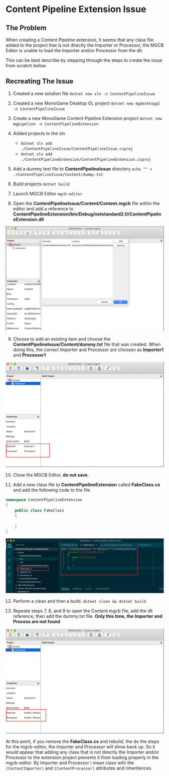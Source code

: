 # Content Pipeline Extension Issue

## The Problem
When creating a Content Pipeline extension, it seems that any class file added to the project that is not directly the Importer or Processor, the MGCB Editor is unable to load the Importer and/or Processor from the dll.  

This can be best describe by stepping through the steps to create the issue from scratch below.

## Recreating The Issue
1. Created a new solution file `dotnet new sln -n ContentPipelineIssue`

2. Created a new MonoGame Desktop GL project `dotnet new mgdesktopgl -n ContentPipelineIssue`

3. Create a new MonoGame Content Pipeline Extension project `dotnet new mgpipeline -n ContentPipelineExtension`

4. Added projects to the sln
    * `dotnet sln add ./ContentPipelineIssue/ContentPipelineIssue.csproj`
    * `dotnet sln add ./ContentPipelineExtension/ContentPipelineExtension.csproj`

5.  Add a dummy text file to **ContentPipelineIssue** directory `echo "" > ./ContentPipelineIssue/Content/dummy.txt`

6. Build projects `dotnet build`

7. Launch MGCB Editor `mgcb-editor`

8. Open the **ContentPipelineIssue/Content/Content.mgcb** file within the editor and add a reference to **ContentPipelineExtension/bin/Debug/netstandard2.0/ContentPipelineExtension.dll**

![Add Reference](./add-reference.png)

9. Choose to add an existing item and choose the **ContentPipelineIssue/Content/dummy.txt** file that was created.  When doing this, the correct Importer and Processor are choosen as **Importer1** and **Processor1**

![Correct Importer & Processor](./correct-importer-processor.png)

10. Close the MGCB Editor, **do not save**.

11. Add a new class file to **ContentPipelineExtension** called **FakeClass.cs** and add the following code to the file

```cs
namespace ContentPipelineExtension
{
    public class FakeClass
    {
        
    }
}
```

![Add Fake Class](./add-fake-class.png)


12. Perform a clean and then a build. `dotnet clean && dotnet build`

13. Repeate steps 7, 8, and 9 to open the Content.mgcb file, add the dll reference, then add the dummy.txt file.  **Only this time, the Importer and Process are not found**

![Importer and Processor Missing](./invalid-importer-processor.png)

At this point, if you remove the **FakeClass.cs** and rebuild, the do the steps for the mgcb-editor, the Importer and Processor will show back up.  So it would appear that adding any class that is not directly the Importer and/or Processor to the extension project prevents it from loading properly in the mgcb-editor.  By Importer and Processor I mean class with the `[ContentImporter]` and `[ContentProcessor]` attributes and inheritences. 
